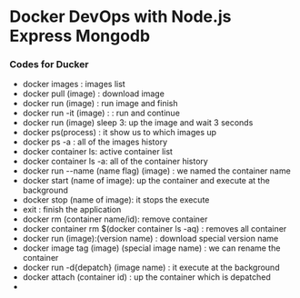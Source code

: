 # Docker DevOps with Node.js Express Mongodb

### Codes for Ducker

- docker images : images list
- docker pull (image) : download image
- docker run (image) : run image and finish
- docker run -it (image) :  : run and continue
- docker run (image) sleep 3: up the image and wait 3 seconds
- docker ps(process) : it show us to which images up
- docker ps -a : all of the images history
- docker container ls: active container list
- docker container ls -a: all of the container history
- docker run --name (name flag) (image) : we named the container name
- docker start (name of image): up the container and execute at the background
- docker stop (name of image): it stops the execute
- exit : finish the application
- docker rm (container name/id): remove container
- docker container rm $(docker container ls -aq) : removes all container
- docker run (image):(version name) : download special version name
- docker image tag (image) (special image name) : we can rename the container
- docker run -d{depatch} (image name) : it execute at the background 
- docker attach (container id) : up the container which is depatched
- 
